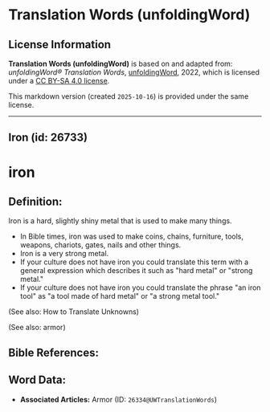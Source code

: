 # Translation Words (unfoldingWord)

## License Information

**Translation Words (unfoldingWord)** is based on and adapted from: _unfoldingWord® Translation Words_, [unfoldingWord](https://unfoldingword.org/utw), 2022, which is licensed under a [CC BY-SA 4.0 license](https://creativecommons.org/licenses/by-sa/4.0/legalcode.en).

This markdown version (created `2025-10-16`) is provided under the same license.



--------------------------------

## Iron (id: 26733)

iron
====

Definition:
-----------

Iron is a hard, slightly shiny metal that is used to make many things.

* In Bible times, iron was used to make coins, chains, furniture, tools, weapons, chariots, gates, nails and other things.
* Iron is a very strong metal.
* If your culture does not have iron you could translate this term with a general expression which describes it such as "hard metal" or "strong metal."
* If your culture does not have iron you could translate the phrase "an iron tool" as "a tool made of hard metal" or "a strong metal tool."

(See also: How to Translate Unknowns)

(See also: armor)

Bible References:
-----------------

Word Data:
----------

* **Associated Articles:** Armor (ID: `26334@UWTranslationWords`)

